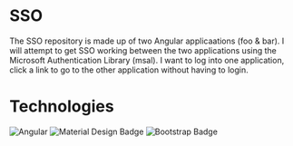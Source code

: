 # SSO

The SSO repository is made up of two Angular applicaations (foo & bar).  I will attempt to get SSO working
between the two applications using the Microsoft Authentication Library (msal).  I want to log into one
application, click a link to go to the other application without having to login.


# Technologies

![Angular](https://img.shields.io/badge/Angular-DD0031?style=plastic&logo=angular&logoColor=white)
![Material Design Badge](https://img.shields.io/badge/Material%20Design-757575?logo=materialdesign&logoColor=fff&style=plastic)
![Bootstrap Badge](https://img.shields.io/badge/Bootstrap-7952B3?logo=bootstrap&logoColor=fff&style=plastic)
